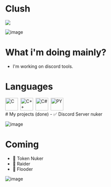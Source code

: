 # Clush

<a href="https://visitcount.itsvg.in">
  <img src="https://visitcount.itsvg.in/api?id=clushfree&label=Profile%20Views&color=11&icon=8&pretty=false" />
</a>

![image](https://github.com/user-attachments/assets/66dc3e3a-aa34-4494-a3df-8ef95e8ccf5d)

# What i'm doing mainly?
- I'm working on discord tools.

# Languages
<div>
  <img src="https://github.com/user-attachments/assets/c48ea3c6-ec6b-4cbe-8b54-68c2c458a78d" title="C" alt="C" width="40" height="40"/>&nbsp;
  <img src="https://github.com/user-attachments/assets/38580386-4495-43b3-9acc-fdb3e084b322" title="C++" alt="C++" width="40" height="40"/>&nbsp;  
  <img src="https://github.com/user-attachments/assets/66dc3e3a-aa34-4494-a3df-8ef95e8ccf5d" title="C#" alt="C#" width="40" height="40"/>&nbsp;
  <img src="https://github.com/user-attachments/assets/5b50192c-e693-40f3-aaf7-58328fe5ab59" title="PY" alt="PY" width="40" height="40"/>&nbsp;
</div>
# My projects (done)
- ✅ Discord Server nuker

![image](https://github.com/user-attachments/assets/66dc3e3a-aa34-4494-a3df-8ef95e8ccf5d)

# Coming
- 🚀 Token Nuker
- 🚀 Raider
- 🚀 Flooder

![image](https://github.com/user-attachments/assets/66dc3e3a-aa34-4494-a3df-8ef95e8ccf5d)

